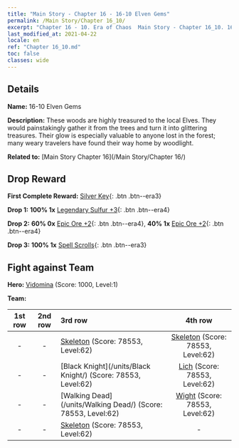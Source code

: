 ```yaml
---
title: "Main Story - Chapter 16 - 16-10 Elven Gems"
permalink: /Main Story/Chapter 16_10/
excerpt: "Chapter 16 - 10. Era of Chaos  Main Story - Chapter 16_10. 16-10 Elven Gems"
last_modified_at: 2021-04-22
locale: en
ref: "Chapter 16_10.md"
toc: false
classes: wide
---
```


## Details

 **Name:** 16-10 Elven Gems

 **Description:** These woods are highly treasured to the local Elves. They would painstakingly gather it from the trees and turn it into glittering treasures. Their glow is especially valuable to anyone lost in the forest; many weary travelers have found their way home by woodlight.

 **Related to:** [Main Story Chapter 16](/Main Story/Chapter 16/)

## Drop Reward

 **First Complete Reward:** [Silver Key](/Items/con_693/){: .btn .btn--era3}

 **Drop 1:** **100% 1x** [Legendary Sulfur +3](/Items/mat_57/){: .btn .btn--era4}

 **Drop 2:** **60% 0x** [Epic Ore +2](/Items/mat_47/){: .btn .btn--era4}, **40% 1x** [Epic Ore +2](/Items/mat_47/){: .btn .btn--era4}

 **Drop 3:** **100% 1x** [Spell Scrolls](/Items/con_694/){: .btn .btn--era3}


## Fight against Team
 **Hero:** [Vidomina](/heroes/Vidomina/) (Score: 1000, Level:1)

 **Team:**


  | 1st row | 2nd row | 3rd row | 4th row |
  |:----:|:----:|:----|:----:|
  | - | - | [Skeleton](/units/Skeleton/) (Score: 78553, Level:62)  | [Skeleton](/units/Skeleton/) (Score: 78553, Level:62)  |
  | - | - | [Black Knight](/units/Black Knight/) (Score: 78553, Level:62)  | [Lich](/units/Lich/) (Score: 78553, Level:62)  |
  | - | - | [Walking Dead](/units/Walking Dead/) (Score: 78553, Level:62)  | [Wight](/units/Wight/) (Score: 78553, Level:62)  |
  | - | - | [Skeleton](/units/Skeleton/) (Score: 78553, Level:62)  | - |


